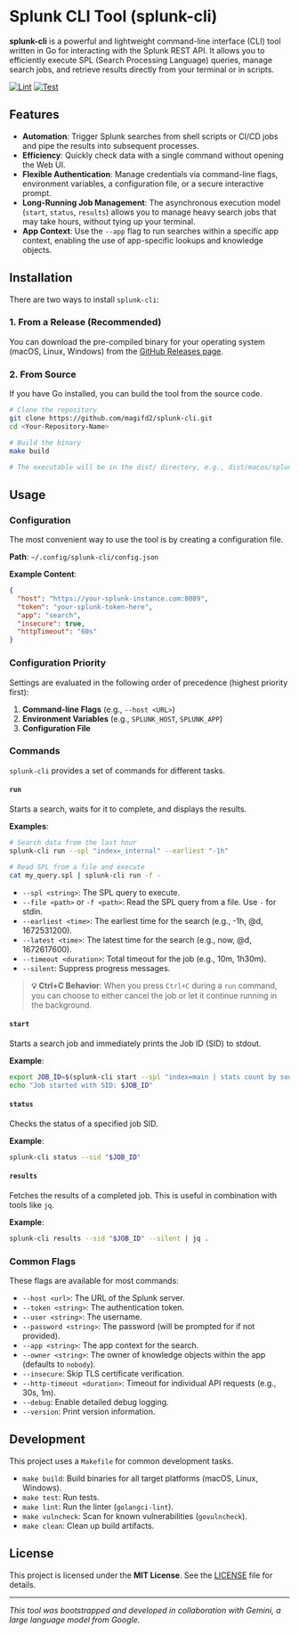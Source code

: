# Splunk CLI Tool (splunk-cli)

**splunk-cli** is a powerful and lightweight command-line interface (CLI) tool written in Go for interacting with the Splunk REST API. It allows you to efficiently execute SPL (Search Processing Language) queries, manage search jobs, and retrieve results directly from your terminal or in scripts.

[![Lint](https://github.com/magifd2/splunk-cli/actions/workflows/lint.yml/badge.svg)](https://github.com/magifd2/splunk-cli/actions/workflows/lint.yml)
[![Test](https://github.com/magifd2/splunk-cli/actions/workflows/test.yml/badge.svg)](https://github.com/magifd2/splunk-cli/actions/workflows/test.yml)

## Features

- **Automation**: Trigger Splunk searches from shell scripts or CI/CD jobs and pipe the results into subsequent processes.
- **Efficiency**: Quickly check data with a single command without opening the Web UI.
- **Flexible Authentication**: Manage credentials via command-line flags, environment variables, a configuration file, or a secure interactive prompt.
- **Long-Running Job Management**: The asynchronous execution model (`start`, `status`, `results`) allows you to manage heavy search jobs that may take hours, without tying up your terminal.
- **App Context**: Use the `--app` flag to run searches within a specific app context, enabling the use of app-specific lookups and knowledge objects.

## Installation

There are two ways to install `splunk-cli`:

### 1. From a Release (Recommended)

You can download the pre-compiled binary for your operating system (macOS, Linux, Windows) from the [GitHub Releases page](https://github.com/magifd2/splunk-cli/releases).

### 2. From Source

If you have Go installed, you can build the tool from the source code.

```bash
# Clone the repository
git clone https://github.com/magifd2/splunk-cli.git
cd <Your-Repository-Name>

# Build the binary
make build

# The executable will be in the dist/ directory, e.g., dist/macos/splunk-cli
```

## Usage

### Configuration

The most convenient way to use the tool is by creating a configuration file.

**Path**: `~/.config/splunk-cli/config.json`

**Example Content**:
```json
{
  "host": "https://your-splunk-instance.com:8089",
  "token": "your-splunk-token-here",
  "app": "search",
  "insecure": true,
  "httpTimeout": "60s"
}
```

### Configuration Priority

Settings are evaluated in the following order of precedence (highest priority first):

1.  **Command-line Flags** (e.g., `--host <URL>`)
2.  **Environment Variables** (e.g., `SPLUNK_HOST`, `SPLUNK_APP`)
3.  **Configuration File**

### Commands

`splunk-cli` provides a set of commands for different tasks.

#### `run`

Starts a search, waits for it to complete, and displays the results.

**Examples**:
```bash
# Search data from the last hour
splunk-cli run --spl "index=_internal" --earliest "-1h"

# Read SPL from a file and execute
cat my_query.spl | splunk-cli run -f -
```

- `--spl <string>`: The SPL query to execute.
- `--file <path>` or `-f <path>`: Read the SPL query from a file. Use `-` for stdin.
- `--earliest <time>`: The earliest time for the search (e.g., -1h, @d, 1672531200).
- `--latest <time>`: The latest time for the search (e.g., now, @d, 1672617600).
- `--timeout <duration>`: Total timeout for the job (e.g., 10m, 1h30m).
- `--silent`: Suppress progress messages.

> **💡 Ctrl+C Behavior**: When you press `Ctrl+C` during a `run` command, you can choose to either cancel the job or let it continue running in the background.

#### `start`

Starts a search job and immediately prints the Job ID (SID) to stdout.

**Example**:
```bash
export JOB_ID=$(splunk-cli start --spl "index=main | stats count by sourcetype")
echo "Job started with SID: $JOB_ID"
```

#### `status`

Checks the status of a specified job SID.

**Example**:
```bash
splunk-cli status --sid "$JOB_ID"
```

#### `results`

Fetches the results of a completed job. This is useful in combination with tools like `jq`.

**Example**:
```bash
splunk-cli results --sid "$JOB_ID" --silent | jq .
```

### Common Flags

These flags are available for most commands:

- `--host <url>`: The URL of the Splunk server.
- `--token <string>`: The authentication token.
- `--user <string>`: The username.
- `--password <string>`: The password (will be prompted for if not provided).
- `--app <string>`: The app context for the search.
- `--owner <string>`: The owner of knowledge objects within the app (defaults to `nobody`).
- `--insecure`: Skip TLS certificate verification.
- `--http-timeout <duration>`: Timeout for individual API requests (e.g., 30s, 1m).
- `--debug`: Enable detailed debug logging.
- `--version`: Print version information.

## Development

This project uses a `Makefile` for common development tasks.

- `make build`: Build binaries for all target platforms (macOS, Linux, Windows).
- `make test`: Run tests.
- `make lint`: Run the linter (`golangci-lint`).
- `make vulncheck`: Scan for known vulnerabilities (`govulncheck`).
- `make clean`: Clean up build artifacts.

## License

This project is licensed under the **MIT License**. See the [LICENSE](LICENSE) file for details.

---

*This tool was bootstrapped and developed in collaboration with Gemini, a large language model from Google.*
